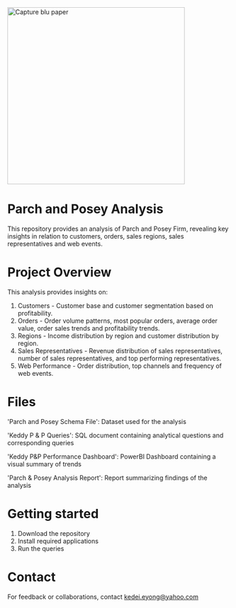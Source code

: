 
<img width="400" alt="Capture blu paper" src="https://github.com/user-attachments/assets/d9f0c30e-0b7a-412a-a694-2477dc0e7488" />



# Parch and Posey Analysis
This repository provides an analysis of Parch and Posey Firm, revealing key insights in relation to customers, orders, sales regions, sales representatives and web events.

# Project Overview
This analysis provides insights on:
1. Customers - Customer base and customer segmentation based on profitability.
2. Orders - Order volume patterns, most popular orders, average order value, order sales trends and profitability trends.
3. Regions - Income distribution by region and customer distribution by region.
4. Sales Representatives - Revenue distribution of sales representatives, number of sales representatives, and top performing representatives.
5. Web Performance - Order distribution, top channels and frequency of web events.

# Files
'Parch and Posey Schema File': Dataset used for the analysis

'Keddy P & P Queries': SQL document containing analytical questions and corresponding queries

'Keddy P&P Performance Dashboard': PowerBI Dashboard containing a visual summary of trends

'Parch & Posey Analysis Report': Report summarizing findings of the analysis

# Getting started
1. Download the repository
2. Install required applications
3. Run the queries

# Contact
For feedback or collaborations, contact kedei.eyong@yahoo.com

